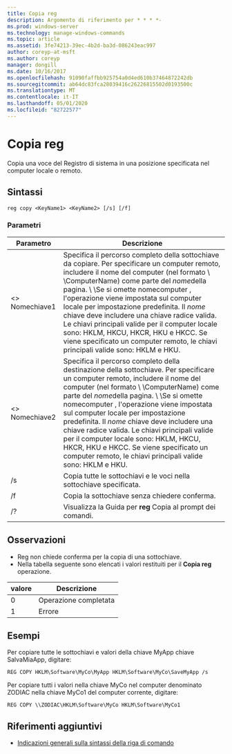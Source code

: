 ```yaml
---
title: Copia reg
description: Argomento di riferimento per * * * *-
ms.prod: windows-server
ms.technology: manage-windows-commands
ms.topic: article
ms.assetid: 3fe74213-39ec-4b2d-ba3d-086243eac997
author: coreyp-at-msft
ms.author: coreyp
manager: dongill
ms.date: 10/16/2017
ms.openlocfilehash: 91090faffbb925754a0d4ed610b37464872242db
ms.sourcegitcommit: ab64dc83fca28039416c26226815502d0193500c
ms.translationtype: MT
ms.contentlocale: it-IT
ms.lasthandoff: 05/01/2020
ms.locfileid: "82722577"
---
```

# <a name="reg-copy"></a>Copia reg



Copia una voce del Registro di sistema in una posizione specificata nel computer locale o remoto.



## <a name="syntax"></a>Sintassi

```
reg copy <KeyName1> <KeyName2> [/s] [/f]
```

### <a name="parameters"></a>Parametri

|Parametro|Descrizione|
|---------|-----------|
|\<> Nomechiave1|Specifica il percorso completo della sottochiave da copiare. Per specificare un computer remoto, includere il nome del computer (nel formato \\ \\ComputerName\) come parte del *nome*della pagina. \\ \\Se si omette nomecomputer \, l'operazione viene impostata sul computer locale per impostazione predefinita. Il *nome* chiave deve includere una chiave radice valida. Le chiavi principali valide per il computer locale sono: HKLM, HKCU, HKCR, HKU e HKCC. Se viene specificato un computer remoto, le chiavi principali valide sono: HKLM e HKU.|
|\<> Nomechiave2|Specifica il percorso completo della destinazione della sottochiave. Per specificare un computer remoto, includere il nome del computer (nel formato \\ \\ComputerName\) come parte del *nome*della pagina. \\ \\Se si omette nomecomputer \, l'operazione viene impostata sul computer locale per impostazione predefinita. Il *nome* chiave deve includere una chiave radice valida. Le chiavi principali valide per il computer locale sono: HKLM, HKCU, HKCR, HKU e HKCC. Se viene specificato un computer remoto, le chiavi principali valide sono: HKLM e HKU.|
|/s|Copia tutte le sottochiavi e le voci nella sottochiave specificata.|
|/f|Copia la sottochiave senza chiedere conferma.|
|/?|Visualizza la Guida per **reg** Copia al prompt dei comandi.|

## <a name="remarks"></a>Osservazioni

-   Reg non chiede conferma per la copia di una sottochiave.
-   Nella tabella seguente sono elencati i valori restituiti per il **Copia reg** operazione.

|valore|Descrizione|
|-----|-----------|
|0|Operazione completata|
|1|Errore|

## <a name="examples"></a>Esempi

Per copiare tutte le sottochiavi e valori della chiave MyApp chiave SalvaMiaApp, digitare:
```
REG COPY HKLM\Software\MyCo\MyApp HKLM\Software\MyCo\SaveMyApp /s
```
Per copiare tutti i valori nella chiave MyCo nel computer denominato ZODIAC nella chiave MyCo1 del computer corrente, digitare:
```
REG COPY \\ZODIAC\HKLM\Software\MyCo HKLM\Software\MyCo1
```

## <a name="additional-references"></a>Riferimenti aggiuntivi

- [Indicazioni generali sulla sintassi della riga di comando](command-line-syntax-key.md)